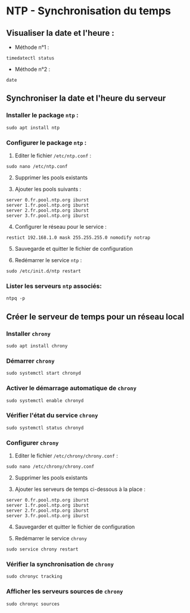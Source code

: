 # NTP - Synchronisation du temps

## Visualiser la date et l'heure :

* Méthode n°1 :

```shell
timedatectl status
```

* Méthode n°2 :

```shell
date
```

## Synchroniser la date et l'heure du serveur

### Installer le package `ntp` :

```shell
sudo apt install ntp
```

### Configurer le package `ntp` :

1. Editer le fichier `/etc/ntp.conf` :

```shell
sudo nano /etc/ntp.conf
```

2. Supprimer les pools existants

3. Ajouter les pools suivants :

```shell
server 0.fr.pool.ntp.org iburst
server 1.fr.pool.ntp.org iburst
server 2.fr.pool.ntp.org iburst
server 3.fr.pool.ntp.org iburst
```

4. Configurer le réseau pour le service :

```shell
restict 192.168.1.0 mask 255.255.255.0 nomodify notrap
```

5. Sauvegarde et quitter le fichier de configuration

6. Redémarrer le service `ntp` :

```shell
sudo /etc/init.d/ntp restart
```

### Lister les serveurs `ntp` associés:

```shell
ntpq -p
```

## Créer le serveur de temps pour un réseau local

### Installer `chrony`

```shell
sudo apt install chrony
```

### Démarrer `chrony`

```shell
sudo systemctl start chronyd
```

### Activer le démarrage automatique de `chrony`

```shell
sudo systemctl enable chronyd
```

### Vérifier l'état du service `chrony`

```shell
sudo systemctl status chronyd
```

### Configurer `chrony`

1. Editer le fichier `/etc/chrony/chrony.conf` :

```shell
sudo nano /etc/chrony/chrony.conf
```

2. Supprimer les pools existants

3. Ajouter les serveurs de temps ci-dessous à la place :

```shell
server 0.fr.pool.ntp.org iburst
server 1.fr.pool.ntp.org iburst
server 2.fr.pool.ntp.org iburst
server 3.fr.pool.ntp.org iburst
```

4. Sauvegarder et quitter le fichier de configuration

5. Redémarrer le service `chrony`

```shell
sudo service chrony restart
```

### Vérifier la synchronisation de `chrony`

```shell
sudo chronyc tracking
```

### Afficher les serveurs sources de `chrony`

```shell
sudo chronyc sources
```
